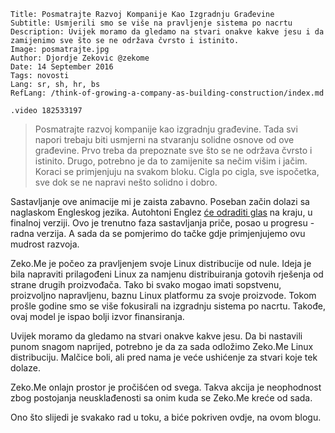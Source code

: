 ```.header
Title: Posmatrajte Razvoj Kompanije Kao Izgradnju Građevine
Subtitle: Usmjerili smo se više na pravljenje sistema po nacrtu 
Description: Uvijek moramo da gledamo na stvari onakve kakve jesu i da zamijenimo sve što se ne održava čvrsto i istinito.
Image: posmatrajte.jpg
Author: Djordje Zekovic @zekome
Date: 14 September 2016
Tags: novosti
Lang: sr, sh, hr, bs
RefLang: /think-of-growing-a-company-as-building-construction/index.md
```

`.video 182533197`

> Posmatrajte razvoj kompanije kao izgradnju građevine. Tada svi napori trebaju biti usmjerni na stvaranju solidne osnove od ove građevine. Prvo treba da prepoznate sve što se ne održava čvrsto i istinito. Drugo, potrebno je da to zamijenite sa nečim višim i jačim. Koraci se primjenjuju na svakom bloku. Cigla po cigla, sve ispočetka, sve dok se ne napravi nešto solidno i dobro.

Sastavljanje ove animacije mi je zaista zabavno. Poseban začin dolazi sa naglaskom Engleskog jezika. Autohtoni Englez [će odraditi glas](https://youtu.be/4cZqKZJ_v24) na kraju, u finalnoj verziji. Ovo je trenutno faza sastavljanja priče, posao u progresu - radna verzija. A sada da se pomjerimo do tačke gdje primjenjujemo ovu mudrost razvoja.

Zeko.Me je počeo za pravljenjem svoje Linux distribucije od nule. Ideja je bila napraviti prilagođeni Linux za namjenu distribuiranja gotovih rješenja od strane drugih proizvođača. Tako bi svako mogao imati sopstvenu, proizvoljno napravljenu, baznu Linux platformu za svoje proizvode. Tokom prošle godine smo se više fokusirali na izgradnju sistema po nacrtu. Takođe, ovaj model je ispao bolji izvor finansiranja.

Uvijek moramo da gledamo na stvari onakve kakve jesu. Da bi nastavili punom snagom naprijed, potrebno je da za sada odložimo Zeko.Me Linux distribuciju. Malčice boli, ali pred nama je veće ushićenje za stvari koje tek dolaze.

Zeko.Me onlajn prostor je pročišćen od svega. Takva akcija je neophodnost zbog postojanja neusklađenosti sa onim kuda se Zeko.Me kreće od sada.

Ono što slijedi je svakako rad u toku, a biće pokriven ovdje, na ovom blogu.

